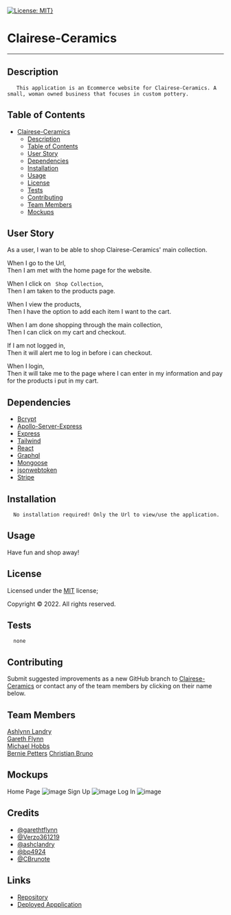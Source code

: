 [![License: MIT}](https://img.shields.io/static/v1?label=License&message=MIT&color=yellow)](https://choosealicense.com/licenses/mit/)

# Clairese-Ceramics

---

## Description

       This application is an Ecommerce website for Clairese-Ceramics. A small, woman owned business that focuses in custom pottery. 

## Table of Contents

- [Clairese-Ceramics](#clairese-ceramics)
  - [Description](#description)
  - [Table of Contents](#table-of-contents)
  - [User Story](#user-story)
  - [Dependencies](#dependencies)
  - [Installation](#installation)
  - [Usage](#usage)
  - [License](#license)
  - [Tests](#tests)
  - [Contributing](#contributing)
  - [Team Members](#team-members)
  - [Mockups](#mockups)

## User Story

As a user, I wan to be able to shop Clairese-Ceramics' main collection.

When I go to the Url,\
Then I am met with the home page for the website.

When I click on ``` Shop Collection```,\
Then I am taken to the products page.

When I view the products,\
Then I have the option to add each item I want to the cart.

When I am done shopping through the main collection,\
Then I can click on my cart and checkout.

If I am not logged in,\
Then it will alert me to log in before i can checkout.

When I login,\
Then it will take me to the page where I can enter in my information and pay for the products i put in my cart.

## Dependencies

- [Bcrypt](https://www.npmjs.com/package/bcrypt)
- [Apollo-Server-Express](https://www.npmjs.com/package/sequelize)
- [Express](https://www.npmjs.com/package/express)
- [Tailwind](https://tailwindcss.com/docs/installation)
- [React](https://reactjs.org/)
- [Graphql](https://graphql.org/)
- [Mongoose](https://mongoosejs.com/docs/)
- [jsonwebtoken](https://www.npmjs.com/package/jsonwebtoken)
- [Stripe](https://stripe.com/docs/payments/payment-methods)


## Installation

      No installation required! Only the Url to view/use the application.

## Usage

Have fun and shop away!

## License

Licensed under the [MIT](https://choosealicense.com/licenses/mit/) license;

Copyright © 2022. All rights reserved.

## Tests

      none

## Contributing

Submit suggested improvements as a new GitHub branch to [Clairese-Ceramics](https://github.com/garethtflynn/clairese-ceramics) or contact any of the team members by clicking on their name below.

## Team Members

<a href="mailTo: ashclandry@gmail.com?subject=Hello!" alt="">Ashlynn Landry</a>\
<a href="mailTo: gareth.t.flynn@gmail.com?subject=Hello!" alt="">Gareth Flynn</a>\
<a href="mailTo: michaelhobbs361219@gmail.com?subject=Hello!" alt="">Michael Hobbs</a>\
<a href="mailTo: bp4924@gmail.com?subject=Hello!" alt="">Bernie Petters</a>
<a href="mailTo: christian.bruno1995@gmail.com?subject=Hello!" alt="">Christian Bruno</a>


## Mockups

Home Page ![image]()
Sign Up ![image]()
Log In ![image]()

## Credits

- [@garethtflynn](https://www.github.com/garethtflynn)
- [@Verzo361219](https://github.com/Verzo361219)
- [@ashclandry](https://github.com/ashclandry)
- [@bp4924](https://github.com/bp4924)
- [@CBrunote](https://github.com/CBrunote)

## Links  

* [Repository](https://github.com/garethtflynn/clairese-ceramics)
* [Deployed Appplication]()
